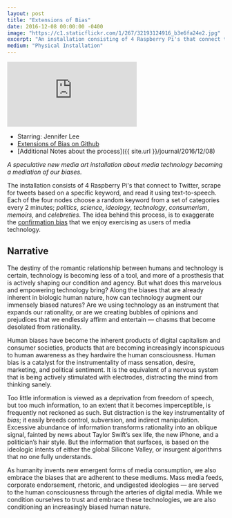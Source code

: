 ```yaml
---
layout: post
title: "Extensions of Bias"
date: 2016-12-08 00:00:00 -0400
image: "https://c1.staticflickr.com/1/267/32193124916_b3e6fa24e2.jpg"
excerpt: "An installation consisting of 4 Raspberry Pi's that connect to Twitter. A speculative new media art installation on bias and media technology."
medium: "Physical Installation"
---
```


<iframe src="https://player.vimeo.com/video/195355551/?color=9CBEF2" frameborder="0" webkitallowfullscreen mozallowfullscreen allowfullscreen></iframe>

- Starring: Jennifer Lee
- [Extensions of Bias on Github](https://github.com/mbrav/bias)
- [Additional Notes about the process]({{ site.url }}/journal/2016/12/08)

*A speculative new media art installation about media technology becoming a mediation of our biases.*

The installation consists of 4 Raspberry Pi's that connect to Twitter, scrape for tweets based on a specific keyword, and read it using text-to-speech. Each of the four nodes choose a random keyword from a set of categories every 2 minutes; *politics*, *science*, *ideology*, *technology*, *consumerism*, *memoirs*, and *celebreties*. The idea behind this process, is to exaggerate the [confirmation bias](https://en.wikipedia.org/wiki/Confirmation_bias) that we enjoy exercising as users of media technology.  

## Narrative

The destiny of the romantic relationship between humans and technology is certain, technology is becoming less of a tool, and more of a prosthesis that is actively shaping our condition and agency. But what does this marvelous and empowering technology bring? Along the biases that are already inherent in biologic human nature, how can technology augment our immensely biased natures? Are we using technology as an instrument that expands our rationality, or are we creating bubbles of opinions and prejudices that we endlessly affirm and entertain — chasms that become desolated from rationality.

Human biases have become the inherent products of digital capitalism and consumer societies, products that are becoming increasingly inconspicuous to human awareness as they hardwire the human consciousness. Human bias is a catalyst for the instrumentality of mass sensation, desire, marketing, and political sentiment. It is the equivalent of a nervous system that is being actively stimulated with electrodes, distracting the mind from thinking sanely.

Too little information is viewed as a deprivation from freedom of speech, but too much information, to an extent that it becomes imperceptible, is frequently not reckoned as such. But distraction is the key instrumentality of *bias*; it easily breeds control, subversion, and indirect manipulation. Excessive abundance of information transforms rationality into an oblique signal, fainted by news about Taylor Swift’s sex life, the new iPhone, and a politician’s hair style. But the information that surfaces, is based on the ideologic intents of either the global Silicone Valley, or insurgent algorithms that no one fully understands.

As humanity invents new emergent forms of media consumption, we also embrace the biases that are adherent to these mediums. Mass media feeds, corporate endorsement, rhetoric, and undigested ideologies — are served to the human consciousness through the arteries of digital media. While we condition ourselves to trust and embrace these technologies, we are also conditioning an increasingly biased human nature.
